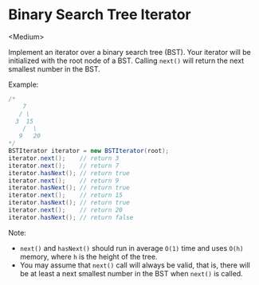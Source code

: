 # Binary Search Tree Iterator

\<Medium>

Implement an iterator over a binary search tree (BST). Your iterator will be
initialized with the root node of a BST. Calling `next()` will return the next
smallest number in the BST.

Example:

```java
/*
    7
   / \
  3  15
    /  \
   9   20
*/
BSTIterator iterator = new BSTIterator(root);
iterator.next();    // return 3
iterator.next();    // return 7
iterator.hasNext(); // return true
iterator.next();    // return 9
iterator.hasNext(); // return true
iterator.next();    // return 15
iterator.hasNext(); // return true
iterator.next();    // return 20
iterator.hasNext(); // return false
```

Note:
- `next()` and `hasNext()` should run in average `O(1)` time and uses `O(h)`
  memory, where `h` is the height of the tree.
- You may assume that `next()` call will always be valid, that is, there will be
  at least a next smallest number in the BST when `next()` is called.
